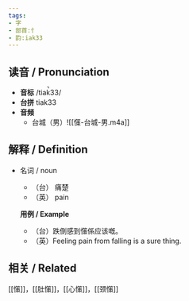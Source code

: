 ```yaml
---
tags:
- 字
- 部首:忄
- 韵:iak33
---
```


## __读音__ / Pronunciation

- __音标__ /tiak̚33/
- __台拼__ tiak33
- __音频__
	- 台城（男）![[憡-台城-男.m4a]]

## 解释 / Definition

- 名词 / noun
	- （台） 痛楚
	- （英） pain

	**用例 / Example** 
	- （台）跌倒感到憡係应该嘅。
	- （英）Feeling pain from falling is a sure thing.

## 相关 / Related

[[憡]]，[[肚憡]]，[[心憡]]，[[颈憡]]
